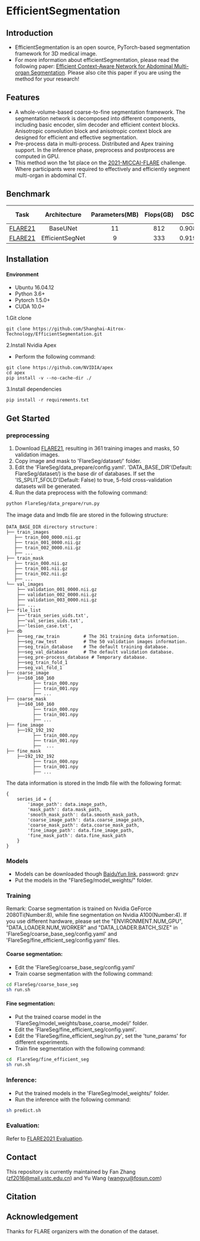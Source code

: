 # EfficientSegmentation
## Introduction
- EfficientSegmentation is an open source, PyTorch-based segmentation framework for 3D medical image. 
- For more information about efficientSegmentation, please read the following paper:
[Efficient Context-Aware Network for Abdominal Multi-organ Segmentation](https://arxiv.org/abs/2109.10601). Please also cite this paper if you are using the method for your research!

## Features
- A whole-volume-based coarse-to-fine segmentation framework. The segmentation network is decomposed into different components, including basic encoder, slim decoder and efficient context blocks.
  Anisotropic convolution block and anisotropic context block are designed for efficient and effective segmentation.
- Pre-process data in multi-process. Distributed and Apex training support. In the inference phase, preprocess and postprocess are computed in GPU.
- This method won the 1st place on the [2021-MICCAI-FLARE](https://flare.grand-challenge.org/Awards/) challenge. Where participants were required to effectively and efficiently segment multi-organ in abdominal CT.
## Benchmark
| Task | Architecture | Parameters(MB) | Flops(GB) | DSC | NSC | Inference time(s) | GPU memory(MB) |
|:---:|:---:|:---:|:---:|:---:|:---:|:---:|:---:|
|[FLARE21](https://flare.grand-challenge.org/FLARE21/)| BaseUNet | 11 | 812 | 0.908 | 0.837 | 0.92 | 3183 |
|[FLARE21](https://flare.grand-challenge.org/FLARE21/)| EfficientSegNet | 9 | 333 | 0.919 | 0.848 | 0.46 | 2269 |


## Installation
#### Environment
- Ubuntu 16.04.12
- Python 3.6+
- Pytorch 1.5.0+
- CUDA 10.0+ 

1.Git clone
```
git clone https://github.com/Shanghai-Aitrox-Technology/EfficientSegmentation.git
```

2.Install Nvidia Apex
- Perform the following command:
```
git clone https://github.com/NVIDIA/apex
cd apex
pip install -v --no-cache-dir ./
```

3.Install dependencies
```
pip install -r requirements.txt
```

## Get Started
### preprocessing
1. Download [FLARE21](https://flare.grand-challenge.org/Data/), resulting in 361 training images and masks, 50 validation images.
2. Copy image and mask to 'FlareSeg/dataset/' folder.
3. Edit the 'FlareSeg/data_prepare/config.yaml'. 
   'DATA_BASE_DIR'(Default: FlareSeg/dataset/) is the base dir of databases.
   If set the 'IS_SPLIT_5FOLD'(Default: False) to true, 5-fold cross-validation datasets will be generated.
4. Run the data preprocess with the following command:
```bash
python FlareSeg/data_prepare/run.py
```
The image data and lmdb file are stored in the following structure:
```wiki
DATA_BASE_DIR directory structure：
├── train_images
   ├── train_000_0000.nii.gz
   ├── train_001_0000.nii.gz
   ├── train_002_0000.nii.gz
   ├── ...
├── train_mask
   ├── train_000.nii.gz
   ├── train_001.nii.gz
   ├── train_002.nii.gz
   ├── ...
└── val_images
    ├── validation_001_0000.nii.gz
    ├── validation_002_0000.nii.gz
    ├── validation_003_0000.nii.gz
    ├── ...
├── file_list
    ├──'train_series_uids.txt', 
    ├──'val_series_uids.txt',
    ├──'lesion_case.txt',
├── db
    ├──seg_raw_train         # The 361 training data information.
    ├──seg_raw_test          # The 50 validation images information.
    ├──seg_train_database    # The default training database.
    ├──seg_val_database      # The default validation database.
    ├──seg_pre-process_database # Temporary database.
    ├──seg_train_fold_1
    ├──seg_val_fold_1
├── coarse_image
    ├──160_160_160
          ├── train_000.npy
          ├── train_001.npy
          ├── ...
├── coarse_mask
    ├──160_160_160
          ├── train_000.npy
          ├── train_001.npy
          ├── ...
├── fine_image
    ├──192_192_192
          ├── train_000.npy
          ├── train_001.npy
          ├──  ...
├── fine_mask
    ├──192_192_192
          ├── train_000.npy
          ├── train_001.npy
          ├── ...
```
The data information is stored in the lmdb file with the following format:
```wiki
{
    series_id = {
        'image_path': data.image_path,
        'mask_path': data.mask_path,
        'smooth_mask_path': data.smooth_mask_path,
        'coarse_image_path': data.coarse_image_path,
        'coarse_mask_path': data.coarse_mask_path,
        'fine_image_path': data.fine_image_path,
        'fine_mask_path': data.fine_mask_path
    }
}
```

### Models
- Models can be downloaded though [BaiduYun link](https://pan.baidu.com/s/15zjBnX83CC8Kg4yUHLLCNw), password: gnzv 
- Put the models in the "FlareSeg/model_weights/" folder.

### Training
Remark: Coarse segmentation is trained on Nvidia GeForce 2080Ti(Number:8), while fine segmentation on Nvidia A100(Number:4). If you use different hardware, please set the "ENVIRONMENT.NUM_GPU", "DATA_LOADER.NUM_WORKER" and "DATA_LOADER.BATCH_SIZE" in 'FlareSeg/coarse_base_seg/config.yaml' and 'FlareSeg/fine_efficient_seg/config.yaml' files.
#### Coarse segmentation:
- Edit the 'FlareSeg/coarse_base_seg/config.yaml'
- Train coarse segmentation with the following command:
```bash
cd FlareSeg/coarse_base_seg
sh run.sh
```

#### Fine segmentation:
- Put the trained coarse model in the 'FlareSeg/model_weights/base_coarse_model/' folder.
- Edit the 'FlareSeg/fine_efficient_seg/config.yaml'.
- Edit the 'FlareSeg/fine_efficient_seg/run.py', set the 'tune_params' for different experiments.
- Train fine segmentation with the following command:
```bash
cd  FlareSeg/fine_efficient_seg
sh run.sh
```

### Inference:
- Put the trained models in the 'FlareSeg/model_weights/' folder.
- Run the inference with the following command:
```bash
sh predict.sh
```

### Evaluation:
Refer to [FLARE2021 Evaluation](https://github.com/JunMa11/FLARE2021/tree/main/Evaluation).

## Contact
This repository is currently maintained by Fan Zhang (zf2016@mail.ustc.edu.cn) and Yu Wang (wangyu@fosun.com)

## Citation

## Acknowledgement
Thanks for FLARE organizers with the donation of the dataset.

